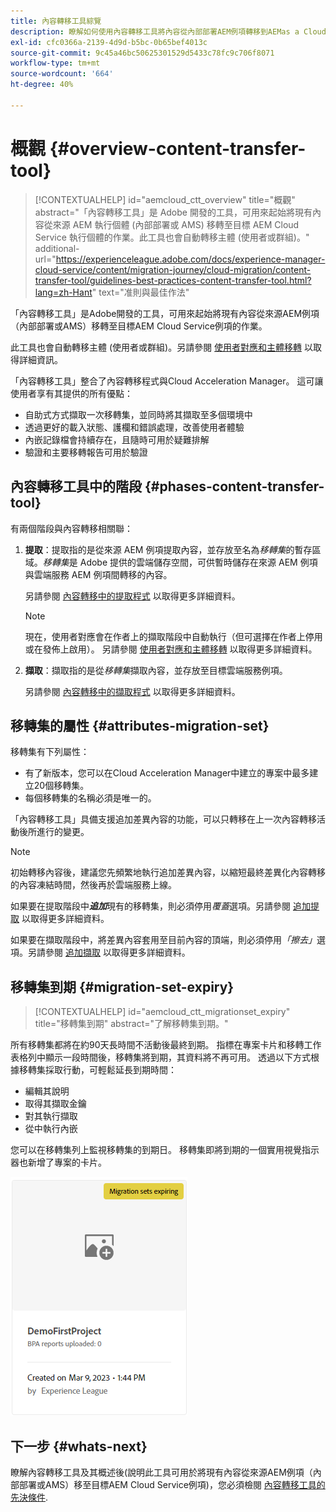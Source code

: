 ```yaml
---
title: 內容轉移工具綜覽
description: 瞭解如何使用內容轉移工具將內容從內部部署AEM例項轉移到AEMas a Cloud Service
exl-id: cfc0366a-2139-4d9d-b5bc-0b65bef4013c
source-git-commit: 9c45a46bc50625301529d5433c78fc9c706f8071
workflow-type: tm+mt
source-wordcount: '664'
ht-degree: 40%

---
```


# 概觀 {#overview-content-transfer-tool}

>[!CONTEXTUALHELP]
>id="aemcloud_ctt_overview"
>title="概觀"
>abstract="「內容轉移工具」是 Adobe 開發的工具，可用來起始將現有內容從來源 AEM 執行個體 (內部部署或 AMS) 移轉至目標 AEM Cloud Service 執行個體的作業。此工具也會自動轉移主體 (使用者或群組)。"
>additional-url="https://experienceleague.adobe.com/docs/experience-manager-cloud-service/content/migration-journey/cloud-migration/content-transfer-tool/guidelines-best-practices-content-transfer-tool.html?lang=zh-Hant" text="准則與最佳作法"

「內容轉移工具」是Adobe開發的工具，可用來起始將現有內容從來源AEM例項（內部部署或AMS）移轉至目標AEM Cloud Service例項的作業。

此工具也會自動轉移主體 (使用者或群組)。另請參閱 [使用者對應和主體移轉](/help/journey-migration/content-transfer-tool/using-content-transfer-tool/user-mapping-and-migration.md) 以取得詳細資訊。

「內容轉移工具」整合了內容轉移程式與Cloud Acceleration Manager。 這可讓使用者享有其提供的所有優點：

* 自助式方式擷取一次移轉集，並同時將其擷取至多個環境中
* 透過更好的載入狀態、護欄和錯誤處理，改善使用者體驗
* 內嵌記錄檔會持續存在，且隨時可用於疑難排解
* 驗證和主要移轉報告可用於驗證

## 內容轉移工具中的階段 {#phases-content-transfer-tool}

有兩個階段與內容轉移相關聯：

1. **提取**：提取指的是從來源 AEM 例項提取內容，並存放至名為&#x200B;*移轉集*&#x200B;的暫存區域。*移轉集*&#x200B;是 Adobe 提供的雲端儲存空間，可供暫時儲存在來源 AEM 例項與雲端服務 AEM 例項間轉移的內容。

   另請參閱 [內容轉移中的提取程式](/help/journey-migration/content-transfer-tool/using-content-transfer-tool/extracting-content.md) 以取得更多詳細資料。

   >[!NOTE]
   >現在，使用者對應會在作者上的擷取階段中自動執行（但可選擇在作者上停用或在發佈上啟用）。 另請參閱 [使用者對應和主體移轉](/help/journey-migration/content-transfer-tool/using-content-transfer-tool/user-mapping-and-migration.md) 以取得更多詳細資料。

1. **擷取**：擷取指的是從&#x200B;*移轉集*&#x200B;擷取內容，並存放至目標雲端服務例項。

   另請參閱 [內容轉移中的擷取程式](/help/journey-migration/content-transfer-tool/using-content-transfer-tool/ingesting-content.md) 以取得更多詳細資料。

## 移轉集的屬性 {#attributes-migration-set}

移轉集有下列屬性：

* 有了新版本，您可以在Cloud Acceleration Manager中建立的專案中最多建立20個移轉集。
* 每個移轉集的名稱必須是唯一的。

「內容轉移工具」具備支援追加差異內容的功能，可以只轉移在上一次內容轉移活動後所進行的變更。

>[!NOTE]
>初始轉移內容後，建議您先頻繁地執行追加差異內容，以縮短最終差異化內容轉移的內容凍結時間，然後再於雲端服務上線。

如果要在提取階段中&#x200B;***追加***&#x200B;現有的移轉集，則必須停用&#x200B;*覆蓋*&#x200B;選項。另請參閱 [追加提取](/help/journey-migration/content-transfer-tool/using-content-transfer-tool/extracting-content.md#top-up-extraction-process) 以取得更多詳細資料。

如果要在擷取階段中，將差異內容套用至目前內容的頂端，則必須停用&#x200B;*「擦去」*&#x200B;選項。另請參閱 [追加擷取](/help/journey-migration/content-transfer-tool/using-content-transfer-tool/ingesting-content.md#top-up-ingestion-process) 以取得更多詳細資料。

## 移轉集到期 {#migration-set-expiry}

>[!CONTEXTUALHELP]
>id="aemcloud_ctt_migrationset_expiry"
>title="移轉集到期"
>abstract="了解移轉集到期。"

所有移轉集都將在約90天長時間不活動後最終到期。 指標在專案卡片和移轉工作表格列中顯示一段時間後，移轉集將到期，其資料將不再可用。 透過以下方式根據移轉集採取行動，可輕鬆延長到期時間：

* 編輯其說明
* 取得其擷取金鑰
* 對其執行擷取
* 從中執行內嵌

您可以在移轉集列上監視移轉集的到期日。 移轉集即將到期的一個實用視覺指示器也新增了專案的卡片。

![影像](/help/journey-migration/content-transfer-tool/assets-ctt/cttcam29.png)


## 下一步 {#whats-next}

瞭解內容轉移工具及其概述後(說明此工具可用於將現有內容從來源AEM例項（內部部署或AMS）移至目標AEM Cloud Service例項)，您必須檢閱 [內容轉移工具的先決條件](/help/journey-migration/content-transfer-tool/using-content-transfer-tool/prerequisites-content-transfer-tool.md).
